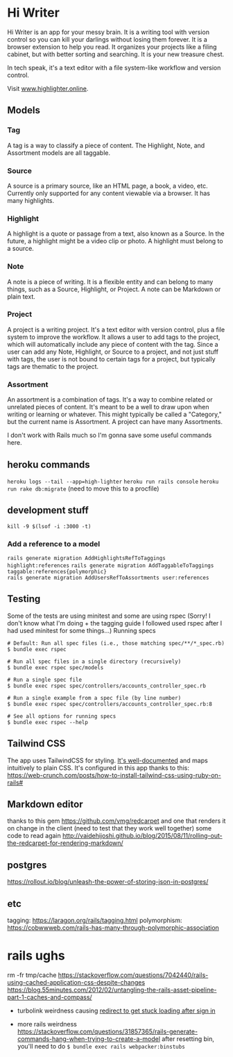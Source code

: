 # Hi Writer
Hi Writer is an app for your messy brain. It is a writing tool with version control so you can kill your darlings without losing them forever. It is a browser extension to help you read. It organizes your projects like a filing cabinet, but with better sorting and searching. It is your new treasure chest. 

In tech speak, it's a text editor with a file system-like workflow and version control.

Visit www.highlighter.online.

## Models
### Tag
  A tag is a way to classify a piece of content. The Highlight, Note, and Assortment models are all taggable.
### Source
  A source is a primary source, like an HTML page, a book, a video, etc. Currently only supported for any content viewable via a browser. It has many highlights. 
### Highlight
  A highlight is a quote or passage from a text, also known as a Source. In the future, a highlight might be a video clip or photo. A highlight must belong to a source.
### Note
  A note is a piece of writing. It is a flexible entity and can belong to many things, such as a Source, Highlight, or Project. A note can be Markdown or plain text.
### Project
  A project is a writing project. It's a text editor with version control, plus a file system to improve the workflow. It allows a user to add tags to the project, which will automatically include any piece of content with the tag. Since a user can add any Note, Highlight, or Source to a project, and not just stuff with tags, the user is not bound to certain tags for a project, but typically tags are thematic to the project.
### Assortment
  An assortment is a combination of tags. It's a way to combine related or unrelated pieces of content. It's meant to be a well to draw upon when writing or learning or whatever. This might typically be called a "Category," but the current name is Assortment. A project can have many Assortments.


I don't work with Rails much so I'm gonna save some useful commands here.

## heroku commands
`heroku logs --tail --app=high-lighter`
`heroku run rails console`
`heroku run rake db:migrate` (need to move this to a procfile)

## development stuff
`kill -9 $(lsof -i :3000 -t)`


### Add a reference to a model
`rails generate migration AddHighlightsRefToTaggings highlight:references`
`rails generate migration AddTaggableToTaggings taggable:references{polymorphic}`\
`rails generate migration AddUsersRefToAssortments user:references`


## Testing
Some of the tests are using minitest and some are using rspec (Sorry! I don't know what I'm doing + the tagging guide I followed used rspec after I had used minitest for some things...)
Running specs
```
# Default: Run all spec files (i.e., those matching spec/**/*_spec.rb)
$ bundle exec rspec

# Run all spec files in a single directory (recursively)
$ bundle exec rspec spec/models

# Run a single spec file
$ bundle exec rspec spec/controllers/accounts_controller_spec.rb

# Run a single example from a spec file (by line number)
$ bundle exec rspec spec/controllers/accounts_controller_spec.rb:8

# See all options for running specs
$ bundle exec rspec --help
```

## Tailwind CSS
The app uses TailwindCSS for styling. [It's well-documented](https://tailwindcss.com/docs/utility-first) and maps intuitively to plain CSS. It's configured in this app thanks to this:
https://web-crunch.com/posts/how-to-install-tailwind-css-using-ruby-on-rails#


## Markdown editor
thanks to this gem https://github.com/vmg/redcarpet
and one that renders it on change in the client (need to test that they work well together)
some code to read again http://vaidehijoshi.github.io/blog/2015/08/11/rolling-out-the-redcarpet-for-rendering-markdown/

## postgres
https://rollout.io/blog/unleash-the-power-of-storing-json-in-postgres/

## etc
tagging: https://laragon.org/rails/tagging.html
polymorphism: https://cobwwweb.com/rails-has-many-through-polymorphic-association

# rails ughs
rm -fr tmp/cache
https://stackoverflow.com/questions/7042440/rails-using-cached-application-css-despite-changes
https://blog.55minutes.com/2012/02/untangling-the-rails-asset-pipeline-part-1-caches-and-compass/

- turbolink weirdness causing [redirect to get stuck loading after sign in](https://stackoverflow.com/questions/62499186/devise-redirect-to-on-successful-login-seems-to-get-stuck-on-first-login-attempt)

- more rails weirdness https://stackoverflow.com/questions/31857365/rails-generate-commands-hang-when-trying-to-create-a-model
after resetting bin, you'll need to do `$ bundle exec rails webpacker:binstubs`